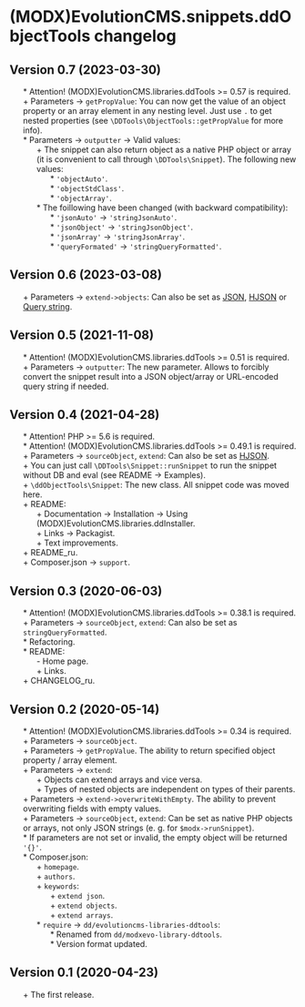 # (MODX)EvolutionCMS.snippets.ddObjectTools changelog


## Version 0.7 (2023-03-30)
* \* Attention! (MODX)EvolutionCMS.libraries.ddTools >= 0.57 is required.
* \+ Parameters → `getPropValue`: You can now get the value of an object property or an array element in any nesting level. Just use `.` to get nested properties (see `\DDTools\ObjectTools::getPropValue` for more info).
* \* Parameters → `outputter` → Valid values:
	* \+ The snippet can also return object as a native PHP object or array (it is convenient to call through `\DDTools\Snippet`). The following new values:
		* \* `'objectAuto'`.
		* \* `'objectStdClass'`.
		* \* `'objectArray'`.
	* \* The foillowing have been changed (with backward compatibility):
		* \* `'jsonAuto'` → `'stringJsonAuto'`.
		* \* `'jsonObject'` → `'stringJsonObject'`.
		* \* `'jsonArray'` → `'stringJsonArray'`.
		* \* `'queryFormated'` → `'stringQueryFormatted'`.


## Version 0.6 (2023-03-08)
* \+ Parameters → `extend->objects`: Can also be set as [JSON](https://en.wikipedia.org/wiki/JSON), [HJSON](https://hjson.github.io/) or [Query string](https://en.wikipedia.org/wiki/Query_string).


## Version 0.5 (2021-11-08)
* \* Attention! (MODX)EvolutionCMS.libraries.ddTools >= 0.51 is required.
* \+ Parameters → `outputter`: The new parameter. Allows to forcibly convert the snippet result into a JSON object/array or URL-encoded query string if needed.


## Version 0.4 (2021-04-28)
* \* Attention! PHP >= 5.6 is required.
* \* Attention! (MODX)EvolutionCMS.libraries.ddTools >= 0.49.1 is required.
* \+ Parameters → `sourceObject`, `extend`: Can also be set as [HJSON](https://hjson.github.io/).
* \+ You can just call `\DDTools\Snippet::runSnippet` to run the snippet without DB and eval (see README → Examples).
* \+ `\ddObjectTools\Snippet`: The new class. All snippet code was moved here.
* \+ README:
	* \+ Documentation → Installation → Using (MODX)EvolutionCMS.libraries.ddInstaller.
	* \+ Links → Packagist.
	* \+ Text improvements.
* \+ README_ru.
* \+ Composer.json → `support`.


## Version 0.3 (2020-06-03)
* \* Attention! (MODX)EvolutionCMS.libraries.ddTools >= 0.38.1 is required.
* \+ Parameters → `sourceObject`, `extend`: Can also be set as `stringQueryFormatted`.
* \* Refactoring.
* \* README:
	* \- Home page.
	* \+ Links.
* \+ CHANGELOG_ru.


## Version 0.2 (2020-05-14)
* \* Attention! (MODX)EvolutionCMS.libraries.ddTools >= 0.34 is required.
* \+ Parameters → `sourceObject`.
* \+ Parameters → `getPropValue`. The ability to return specified object property / array element.
* \+ Parameters → `extend`:
	* \+ Objects can extend arrays and vice versa.
	* \+ Types of nested objects are independent on types of their parents.
* \+ Parameters → `extend->overwriteWithEmpty`. The ability to prevent overwriting fields with empty values.
* \+ Parameters → `sourceObject`, `extend`: Can be set as native PHP objects or arrays, not only JSON strings (e. g. for `$modx->runSnippet`).
* \* If parameters are not set or invalid, the empty object will be returned `'{}'`.
* \* Composer.json:
	* \+ `homepage`.
	* \+ `authors`.
	* \+ `keywords`:
		* \+ `extend json`.
		* \+ `extend objects`.
		* \+ `extend arrays`.
	* \* `require` → `dd/evolutioncms-libraries-ddtools`:
		* \* Renamed from `dd/modxevo-library-ddtools`.
		* \* Version format updated.


## Version 0.1 (2020-04-23)
* \+ The first release.


<link rel="stylesheet" type="text/css" href="https://DivanDesign.ru/assets/files/ddMarkdown.css" />
<style>ul{list-style:none;}</style>